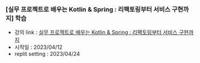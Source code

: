 ### [실무 프로젝트로 배우는 Kotlin & Spring : 리팩토링부터 서비스 구현까지] 학습

- 강의 link : [실무 프로젝트로 배우는 Kotlin & Spring : 리팩토링부터 서비스 구현까지](https://fastcampus.co.kr/dev_online_kopring)
- 시작일 : 2023/04/12
- replit setting : 2023/04/24

